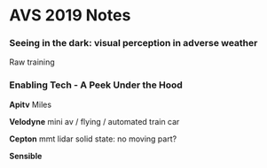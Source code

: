 # AVS 2019 Notes

<script type="text/javascript" src="https://cdn.mathjax.org/mathjax/latest/MathJax.js?config=TeX-AMS_HTML"></script>

### Seeing in the dark: visual perception in adverse weather
Raw training

### Enabling Tech - A Peek Under the Hood
__Apitv__
Miles 

__Velodyne__
mini av / flying / automated train car

__Cepton__
mmt lidar
solid state: no moving part? 

__Sensible__

<!--stackedit_data:
eyJoaXN0b3J5IjpbLTM3MjExODQ0Miw4MDY0MjE0MTEsMjI2MT
QwMDczLC0xMzExNDAxMDk0LC02NTAwOTcyMjAsLTE1NDc5MjYy
ODAsMTY4NjcwMzM1OSwtMTI4OTI1MTI3OSwtNzg4Njg1MzYzXX
0=
-->